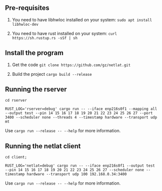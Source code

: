 ## Pre-requisites

1. You need to have libhwloc installed on your system: 
`sudo apt install libhwloc-dev`

2. You need to have rust installed on your system:
`curl https://sh.rustup.rs -sSf | sh`

## Install the program

1. Get the code
`git clone https://github.com/gz/netlat.git`

2. Build the project
`cargo build --release`

## Running the rserver


```
cd rserver

RUST_LOG='rserver=debug' cargo run -- --iface enp216s0f1 --mapping all --output test --pin 14 15 16 17 18 19 20 21 22 23 24 25 26 27 --port 3400 --scheduler none --threads 4 --timestamp hardware --transport udp mt
```

Use `cargo run --release -- --help` for more information.

## Running the netlat client

```
cd client;

RUST_LOG='netlat=debug' cargo run -- --iface enp216s0f1 --output test --pin 14 15 16 17 18 19 20 21 22 23 24 25 26 27 --scheduler none --timestamp hardware --transport udp 100 192.168.0.34:3400
```

Use `cargo run --release -- --help` for more information.

